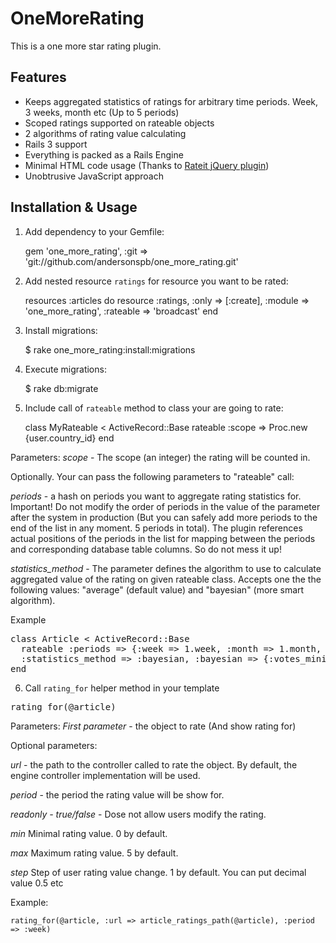 OneMoreRating
===

This is a one more star rating plugin.

Features
---

* Keeps aggregated statistics of ratings for arbitrary time periods. Week, 3 weeks, month etc (Up to 5 periods)
* Scoped ratings supported on rateable objects
* 2 algorithms of rating value calculating
* Rails 3 support
* Everything is packed as a Rails Engine
* Minimal HTML code usage (Thanks to [Rateit jQuery plugin](http://rateit.codeplex.com/))
* Unobtrusive JavaScript approach

Installation & Usage
---

1. Add dependency to your Gemfile:

    gem 'one_more_rating', :git => 'git://github.com/andersonspb/one_more_rating.git'

2. Add nested resource `ratings` for resource you want to be rated:

    resources :articles do
      resource :ratings, :only => [:create], :module => 'one_more_rating', :rateable => 'broadcast'
    end

3. Install migrations:

    $ rake one_more_rating:install:migrations

4. Execute migrations:

    $ rake db:migrate

5. Include call of `rateable` method to class your are going to rate:

    class MyRateable < ActiveRecord::Base
      rateable :scope => Proc.new {user.country_id}
    end

Parameters:
<i>scope</i> - The scope (an integer) the rating will be counted in.

Optionally. Your can pass the following parameters to "rateable" call:

<i>periods</i> - a hash on periods you want to aggregate rating statistics for. Important! Do not modify the order of periods in the value of the parameter after the system in production (But you can safely add more periods to the end of the list in any moment. 5 periods in total). The plugin references actual positions of the periods in the list for mapping between the periods and corresponding database table columns. So do not mess it up!

<i>statistics_method</i> - The parameter defines the algorithm to use to calculate aggregated value of the rating on given rateable class.  Accepts one the the following values: "average" (default value) and "bayesian" (more smart algorithm).


Example

<pre>
class Article < ActiveRecord::Base
  rateable :periods => {:week => 1.week, :month => 1.month, :month3 => 3.months},
  :statistics_method => :bayesian, :bayesian => {:votes_minimum => 10, :average = > 3}
end
</pre>

6. Call `rating_for` helper method in your template

<pre>
rating_for(@article)
</pre>

Parameters:
<i>First parameter</i> - the object to rate (And show rating for)

Optional parameters:

<i>url</i> - the path to the controller called to rate the object. By default, the engine controller implementation will be used.

<i>period</i> - the period the rating value will be show for.

<i>readonly - true/false</i> - Dose not allow users modify the rating.

<i>min</i> Minimal rating value. 0 by default.

<i>max</i> Maximum rating value. 5 by default.

<i>step</i> Step of user rating value change. 1 by default. You can put decimal value 0.5 etc


Example:

    rating_for(@article, :url => article_ratings_path(@article), :period => :week)
